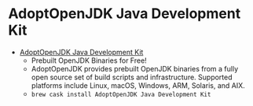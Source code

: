# AdoptOpenJDK Java Development Kit
- [AdoptOpenJDK Java Development Kit](https://adoptopenjdk.net/)
  -  Prebuilt OpenJDK Binaries for Free!
  - AdoptOpenJDK provides prebuilt OpenJDK binaries from a fully open source set of build scripts and infrastructure. Supported platforms include Linux, macOS, Windows, ARM, Solaris, and AIX.
  - `brew cask install AdoptOpenJDK Java Development Kit`
